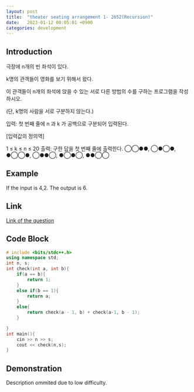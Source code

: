 ```yaml
---
layout: post
title:  "theater seating arrangement 1- 2652(Recursion)"
date:   2023-01-12 00:05:01 +0900
categories: development
---
```


## Introduction

극장에 n개의 빈 좌석이 있다.

k명의 관객들이 영화를 보기 위해서 왔다.

이 관객들이 n개의 좌석에 앉을 수 있는 서로 다른 방법의 수를 구하는 프로그램을 작성하시오.

(단, k명의 사람을 서로 구분하지 않는다.)

입력:
첫 번째 줄에 n 과 k 가 공백으로 구분되어 입력된다.

[입력값의 정의역]

1 ≤ k ≤ n ≤ 20
출력:
구한 답을 첫 번째 줄에 출력한다.
◯◯●●, ◯●◯●, ●◯◯●, ◯●●◯, ●◯●◯, ●●◯◯

## Example

If the input is 4,2. The output is 6.

## Link

[Link of the question](https://codeup.kr/problem.php?id=2651&rid=0)

## Code Block

```c++
# include <bits/stdc++.h>
using namespace std;
int n, s;
int check(int a, int b){
    if(a == b){
        return 1;
    }
    else if(b == 1){
        return a;
    }
    else{
        return check(a - 1, b) + check(a-1, b - 1);
    }

}
int main(){
    cin >> n >> s;
    cout << check(n,s);
}
```

## Demonstration

Description ommited due to low difficulty.

